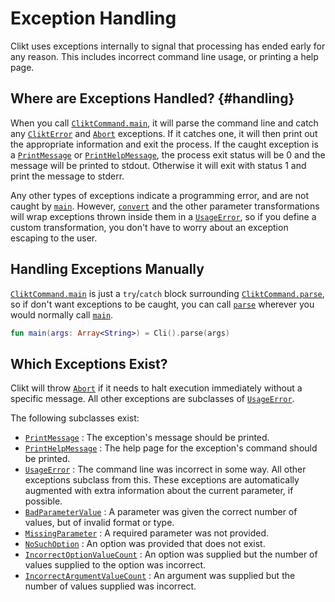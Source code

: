 # Exception Handling

Clikt uses exceptions internally to signal that processing has ended
early for any reason. This includes incorrect command line usage, or
printing a help page.

## Where are Exceptions Handled? {#handling}

When you call [`CliktCommand.main`](api/clikt/com.github.ajalt.clikt.core/-clikt-command/main.html), it will parse the command line and catch any [`CliktError`](api/clikt/com.github.ajalt.clikt.core/-clikt-error/index.html) and [`Abort`](api/clikt/com.github.ajalt.clikt.core/-abort/index.html) exceptions. If it catches one, it will then
print out the appropriate information and exit the process. If the
caught exception is a [`PrintMessage`](api/clikt/com.github.ajalt.clikt.core/-print-message/index.html) or [`PrintHelpMessage`](api/clikt/com.github.ajalt.clikt.core/-print-help-message/index.html), the process exit status will be 0 and the
message will be printed to stdout. Otherwise it will exit with status 1
and print the message to stderr.

Any other types of exceptions indicate a programming error, and are not
caught by [`main`](api/clikt/com.github.ajalt.clikt.core/-clikt-command/main.html). However, [`convert`](api/clikt/com.github.ajalt.clikt.parameters.options/convert.html) and the other parameter
transformations will wrap exceptions thrown inside them in a [`UsageError`](api/clikt/com.github.ajalt.clikt.core/-usage-error/index.html), so if you define a custom
transformation, you don't have to worry about an exception escaping to
the user.

## Handling Exceptions Manually

[`CliktCommand.main`](api/clikt/com.github.ajalt.clikt.core/-clikt-command/main.html) is
just a `try`/`catch` block surrounding [`CliktCommand.parse`](api/clikt/com.github.ajalt.clikt.core/-clikt-command/parse.html), so if don't want exceptions to be
caught, you can call [`parse`](api/clikt/com.github.ajalt.clikt.core/-clikt-command/parse.html) wherever you would
normally call [`main`](api/clikt/com.github.ajalt.clikt.core/-clikt-command/main.html).

```kotlin
fun main(args: Array<String>) = Cli().parse(args)
```

## Which Exceptions Exist?

Clikt will throw [`Abort`](api/clikt/com.github.ajalt.clikt.core/-abort/index.html) if
it needs to halt execution immediately without a specific message. All
other exceptions are subclasses of [`UsageError`](api/clikt/com.github.ajalt.clikt.core/-usage-error/index.html).

The following subclasses exist:

* [`PrintMessage`](api/clikt/com.github.ajalt.clikt.core/-print-message/index.html) : The exception's message should be printed.
* [`PrintHelpMessage`](api/clikt/com.github.ajalt.clikt.core/-print-help-message/index.html) : The help page for the exception's command should be printed.
* [`UsageError`](api/clikt/com.github.ajalt.clikt.core/-usage-error/index.html) : The command line was incorrect in some way. All other exceptions subclass from this. These exceptions are automatically augmented with extra information about the current parameter, if possible.
* [`BadParameterValue`](api/clikt/com.github.ajalt.clikt.core/-bad-parameter-value/index.html) : A parameter was given the correct number of values, but of invalid format or type.
* [`MissingParameter`](api/clikt/com.github.ajalt.clikt.core/-missing-parameter/index.html) : A required parameter was not provided.
* [`NoSuchOption`](api/clikt/com.github.ajalt.clikt.core/-no-such-option/index.html) : An option was provided that does not exist.
* [`IncorrectOptionValueCount`](api/clikt/com.github.ajalt.clikt.core/-incorrect-option-value-count/index.html) : An option was supplied but the number of values supplied to the option was incorrect.
* [`IncorrectArgumentValueCount`](api/clikt/com.github.ajalt.clikt.core/-incorrect-argument-value-count/index.html) : An argument was supplied but the number of values supplied was incorrect.
